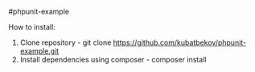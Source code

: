 #phpunit-example

How to install:

1) Clone repository - git clone https://github.com/kubatbekov/phpunit-example.git
2) Install dependencies using composer - composer install